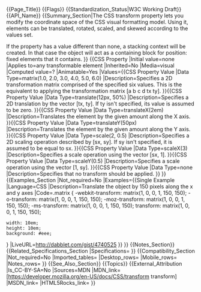 {{Page_Title}}
{{Flags}}
{{Standardization_Status|W3C Working Draft}}
{{API_Name}}
{{Summary_Section|The CSS transform property lets you modify the coordinate space of the CSS visual formatting model. Using it, elements can be translated, rotated, scaled, and skewed according to the values set.

If the property has a value different than none, a stacking context will be created. In that case the object will act as a containing block for position: fixed elements that it contains.
}}
{{CSS Property
|Initial value=none
|Applies to=any transformable element
|Inherited=No
|Media=visual
|Computed value=?
|Animatable=Yes
|Values={{CSS Property Value
|Data Type=matrix(1.0, 2.0, 3.0, 4.0, 5.0, 6.0)
|Description=Specifies a 2D transformation matrix comprised of the specified six values. This is the equivalent to applying the transformation matrix [a b c d tx ty].
}}{{CSS Property Value
|Data Type=translate(12px, 50%)
|Description=Specifies a 2D translation by the vector [tx, ty]. If ty isn't specified, its value is assumed to be zero.
}}{{CSS Property Value
|Data Type=translateX(2em)
|Description=Translates the element by the given amount along the X axis.
}}{{CSS Property Value
|Data Type=translateY(50px)
|Description=Translates the element by the given amount along the Y axis.
}}{{CSS Property Value
|Data Type=scale(2, 0.5)
|Description=Specifies a 2D scaling operation described by [sx, sy]. If sy isn't specified, it is assumed to be equal to sx.
}}{{CSS Property Value
|Data Type=scaleX(3)
|Description=Specifies a scale operation using the vector [sx, 1].
}}{{CSS Property Value
|Data Type=scaleY(0.5)
|Description=Specifies a scale operation using the vector [1, sy].
}}{{CSS Property Value
|Data Type=none
|Description=Specifies that no transform should be applied.
}}
}}
{{Examples_Section
|Not_required=No
|Examples={{Single Example
|Language=CSS
|Description=Translate the object by 150 pixels along the x and y axes
|Code=.matrix {
 	-webkit-transform:  matrix(1, 0, 0, 1, 150, 150);
 	-o-transform:  matrix(1, 0, 0, 1, 150, 150);
 	-moz-transform:  matrix(1, 0, 0, 1, 150, 150);
 	-ms-transform:  matrix(1, 0, 0, 1, 150, 150);
 	transform:  matrix(1, 0, 0, 1, 150, 150);
 	
 	width: 10em;
 	height: 10em;
 	background: #eee;
 }
|LiveURL=http://dabblet.com/gist/4740525
}}
}}
{{Notes_Section}}
{{Related_Specifications_Section
|Specifications=
}}
{{Compatibility_Section
|Not_required=No
|Imported_tables=
|Desktop_rows=
|Mobile_rows=
|Notes_rows=
}}
{{See_Also_Section}}
{{Topics}}
{{External_Attribution
|Is_CC-BY-SA=No
|Sources=MDN
|MDN_link=[https://developer.mozilla.org/en-US/docs/CSS/transform transform]
|MSDN_link=
|HTML5Rocks_link=
}}